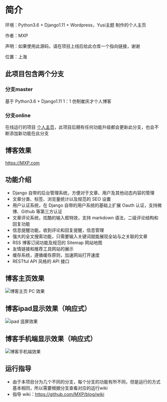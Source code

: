 
# 简介

环境：Python3.6 + Django1.11 + Wordpress，Yusi主题 制作的个人主页

作者：MXP

声明：如果使用此源码，请在项目上线后给此仓库一个指向链接，谢谢

位置：上海


## 此项目包含两个分支

### 分支master

基于 Python3.6 + Django1.11  1：1 仿制崔庆才个人博客

### 分支online

在线运行的项目 [个人主页](https://MXP.com)，此项目后期有任何功能升级都会更新此分支，也会不断添加新功能在此分支

## 博客效果

https://MXP.com

## 功能介绍

- Django 自带的后台管理系统，方便对于文章、用户及其他动态内容的管理
- 文章分类、标签、浏览量统计以及规范的 SEO 设置
- 用户认证系统，在 Django 自带的用户系统的基础上扩展 Oauth 认证，支持微博、Github 等第三方认证
- 文章评论系统，炫酷的输入框特效，支持 markdown 语法，二级评论结构和回复功能
- 信息提醒功能，收到评论和回复提醒，信息管理
- 强大的全文搜索功能，只需要输入关键词就能展现全站与之关联的文章
- RSS 博客订阅功能及规范的 Sitemap 网站地图
- 友情链接和推荐工具网站的展示
- 缓存系统，遵循缓存原则，加速网站打开速度
- RESTful API 风格的 API 接口

## 博客主页效果

![博客主页 PC 效果](http://docs.MXP.com/20190418220609.png)

## 博客ipad显示效果（响应式）

![ipad 竖屏效果](http://docs.MXP.com/20190418215046.png)

## 博客手机端显示效果（响应式）

![博客手机端效果](http://docs.MXP.com/20190418215211.png)

## 运行指导

- 由于本项目分为几个不同的分支，每个分支的功能有所不同，但是运行的方式基本相同，所以需要根据分支查看对应的运行wiki
- 指导 wiki：https://github.com/MXP/blog/wiki
